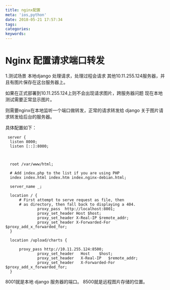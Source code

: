 ```yaml
---
title: nginx配置
meta: 'ios,python'
date: 2018-05-21 17:57:34
tags:
categories:
keywords:
---
```

# Nginx 配置请求端口转发

1.测试场景
    本地django 处理请求，处理过程会请求 其他10.11.255.124服务器，并且有图片保存在这台服务器上。

如果在正式部署到10.11.255.124上则不会出现请求图片，跨服务器问题
   现在本地测试需要正常显示图片。

   则需要nginx在本地监听一个端口做转发，正常的请求转发给 django 关于图片请求转发给后台的服务器。

  具体配置如下：
  
  ```code
   server {
	listen 8000;
	listen [::]:8000;



	root /var/www/html;

	# Add index.php to the list if you are using PHP
	index index.html index.htm index.nginx-debian.html;

	server_name _;

	location / {
		# First attempt to serve request as file, then
		# as directory, then fall back to displaying a 404.
		        proxy_pass  http://localhost:8001;
            	proxy_set_header Host $host;
            	proxy_set_header X-Real-IP $remote_addr;
            	proxy_set_header X-Forwarded-For  $proxy_add_x_forwarded_for;
	}

	location /upload/charts {

		proxy_pass http://10.11.255.124:8500;
            	proxy_set_header   Host    $host;
            	proxy_set_header   X-Real-IP   $remote_addr;
            	proxy_set_header   X-Forwarded-For $proxy_add_x_forwarded_for;
	}
  ```
  8001就是本地 django 服务器的端口。
  8500就是远程图片存储的位置。